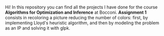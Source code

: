 Hi! In this repository you can find all the projects I have done for the course **Algorithms for Optimization and Inference** at Bocconi.
**Assignment 1** consists in recoloring a picture reducing the number of colors: first, by implementing Lloyd's heuristic algorithm, and then by modeling the problem as an IP and solving it with glpk. 

